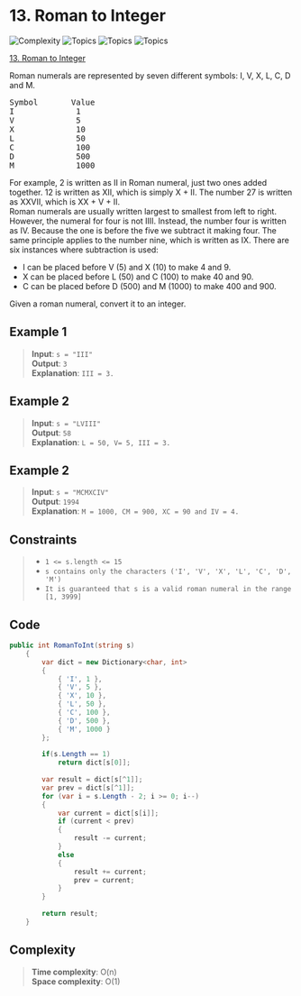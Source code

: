 # 13. Roman to Integer

![Complexity](https://img.shields.io/badge/easy-green)
![Topics](https://img.shields.io/badge/hash_table-blue)
![Topics](https://img.shields.io/badge/math-blue)
![Topics](https://img.shields.io/badge/string-blue)

[13. Roman to Integer](https://leetcode.com/problems/roman-to-integer/description/)

Roman numerals are represented by seven different symbols: I, V, X, L, C, D and M.
<pre>
Symbol       Value  
I             1  
V             5  
X             10  
L             50  
C             100  
D             500  
M             1000  
</pre>

For example, 2 is written as II in Roman numeral, just two ones added together. 12 is written as XII, which is simply
X + II. The number 27 is written as XXVII, which is XX + V + II.  
Roman numerals are usually written largest to smallest from left to right. However, the numeral for four is not IIII.
Instead, the number four is written as IV. Because the one is before the five we subtract it making four. The same
principle applies to the number nine, which is written as IX. There are six instances where subtraction is used:

- I can be placed before V (5) and X (10) to make 4 and 9.
- X can be placed before L (50) and C (100) to make 40 and 90.
- C can be placed before D (500) and M (1000) to make 400 and 900.

Given a roman numeral, convert it to an integer.

## Example 1

> **Input**: `s = "III"`   
> **Output**: `3`  
> **Explanation**: `III = 3.`

## Example 2

> **Input**: `s = "LVIII"`  
> **Output**: `58`  
> **Explanation**: `L = 50, V= 5, III = 3.`

## Example 2

> **Input**: `s = "MCMXCIV"`  
> **Output**: `1994`  
> **Explanation**: `M = 1000, CM = 900, XC = 90 and IV = 4.`

## Constraints

> - `1 <= s.length <= 15`
> - `s contains only the characters ('I', 'V', 'X', 'L', 'C', 'D', 'M')`
> - `It is guaranteed that s is a valid roman numeral in the range [1, 3999]`

## Code

```csharp
public int RomanToInt(string s)
    {
        var dict = new Dictionary<char, int>
        {
            { 'I', 1 },
            { 'V', 5 },
            { 'X', 10 },
            { 'L', 50 },
            { 'C', 100 },
            { 'D', 500 },
            { 'M', 1000 }
        };
        
        if(s.Length == 1)
            return dict[s[0]];
        
        var result = dict[s[^1]];
        var prev = dict[s[^1]];
        for (var i = s.Length - 2; i >= 0; i--)
        {
            var current = dict[s[i]];
            if (current < prev)
            {
                result -= current;
            }
            else
            {
                result += current;
                prev = current;
            }
        }
        
        return result;
    }
```

## Complexity

> **Time complexity**: O(n)  
> **Space complexity**: O(1)